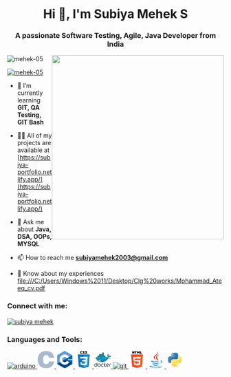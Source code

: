 <h1 align="center">Hi 👋, I'm Subiya Mehek S</h1>
<h3 align="center">A passionate Software Testing, Agile, Java Developer from India</h3>

<img align = "right" width="400" height="428"  src="https://github.com/user-attachments/assets/086ce364-603a-433f-9133-6d61690b61e8" />


<p align="left"> <img src="https://komarev.com/ghpvc/?username=mehek-05&label=Profile%20views&color=0e75b6&style=flat" alt="mehek-05" /> </p>

<p align="left"> <a href="https://github.com/ryo-ma/github-profile-trophy"><img src="https://github-profile-trophy.vercel.app/?username=mehek-05" alt="mehek-05" /></a> </p>

- 🌱 I’m currently learning **GIT, QA Testing, GIT Bash**

- 👨‍💻 All of my projects are available at [https://subiya-portfolio.netlify.app/](https://subiya-portfolio.netlify.app/)

- 💬 Ask me about **Java, DSA, OOPs, MYSQL**

- 📫 How to reach me **subiyamehek2003@gmail.com**

- 📄 Know about my experiences [file:///C:/Users/Windows%2011/Desktop/Clg%20works/Mohammad_Ateeq_cv.pdf](file:///C:/Users/Windows%2011/Desktop/Clg%20works/Mohammad_Ateeq_cv.pdf)

<h3 align="left">Connect with me:</h3>
<p align="left">
<a href="https://linkedin.com/in/subiya mehek" target="blank"><img align="center" src="https://raw.githubusercontent.com/rahuldkjain/github-profile-readme-generator/master/src/images/icons/Social/linked-in-alt.svg" alt="subiya mehek" height="30" width="40" /></a>
</p>

<h3 align="left">Languages and Tools:</h3>
<p align="left"> <a href="https://www.arduino.cc/" target="_blank" rel="noreferrer"> <img src="https://cdn.worldvectorlogo.com/logos/arduino-1.svg" alt="arduino" width="40" height="40"/> </a> <a href="https://www.cprogramming.com/" target="_blank" rel="noreferrer"> <img src="https://raw.githubusercontent.com/devicons/devicon/master/icons/c/c-original.svg" alt="c" width="40" height="40"/> </a> <a href="https://www.w3schools.com/cpp/" target="_blank" rel="noreferrer"> <img src="https://raw.githubusercontent.com/devicons/devicon/master/icons/cplusplus/cplusplus-original.svg" alt="cplusplus" width="40" height="40"/> </a> <a href="https://www.w3schools.com/css/" target="_blank" rel="noreferrer"> <img src="https://raw.githubusercontent.com/devicons/devicon/master/icons/css3/css3-original-wordmark.svg" alt="css3" width="40" height="40"/> </a> <a href="https://www.docker.com/" target="_blank" rel="noreferrer"> <img src="https://raw.githubusercontent.com/devicons/devicon/master/icons/docker/docker-original-wordmark.svg" alt="docker" width="40" height="40"/> </a> <a href="https://git-scm.com/" target="_blank" rel="noreferrer"> <img src="https://www.vectorlogo.zone/logos/git-scm/git-scm-icon.svg" alt="git" width="40" height="40"/> </a> <a href="https://www.w3.org/html/" target="_blank" rel="noreferrer"> <img src="https://raw.githubusercontent.com/devicons/devicon/master/icons/html5/html5-original-wordmark.svg" alt="html5" width="40" height="40"/> </a> <a href="https://www.java.com" target="_blank" rel="noreferrer"> <img src="https://raw.githubusercontent.com/devicons/devicon/master/icons/java/java-original.svg" alt="java" width="40" height="40"/> </a> <a href="https://www.python.org" target="_blank" rel="noreferrer"> <img src="https://raw.githubusercontent.com/devicons/devicon/master/icons/python/python-original.svg" alt="python" width="40" height="40"/> </a> </p>



